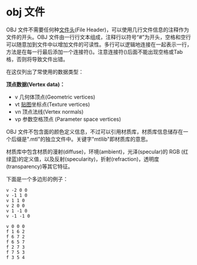 # obj 文件

OBJ 文件不需要任何种[文件头](http://baike.baidu.com/view/1606305.htm)(File Header)，可以使用几行文件信息的注释作为文件的开头。OBJ 文件由一行行文本组成，注释行以符号“#”为开头，空格和空行可以随意加到文件中以增加文件的可读性。多行可以逻辑地连接在一起表示一行，方法是在每一行最后添加一个连接符(\)。注意连接符(\)后面不能出现空格或Tab格，否则将导致文件出错。

在这仅列出了常使用的数据类型：

**顶点数据(Vertex data)：**

- v 几何体顶点(Geometric vertices)
- vt [贴图](http://baike.baidu.com/view/366383.htm)坐标点(Texture vertices)
- vn 顶点法线(Vertex normals)
- vp 参数空格顶点 (Parameter space vertices)

OBJ 文件不包含面的颜色定义信息，不过可以引用材质库，材质库信息储存在一个后缀是".mtl"的独立文件中。关键字"mtllib"即材质库的意思。

材质库中包含材质的漫射(diffuse)，环境(ambient)，光泽(specular)的 RGB (红绿蓝)的定义值，以及反射(specularity)，折射(refraction)，透明度(transparency)等其它特征。

下面是一个多边形的例子：

```
v -2 0 0
v -1 1 0
v 1 1 0
v 2 0 0
v 1 -1 0
v -1 -1 0

v 0 0 0
f 1 6 2
f 6 7 2
f 6 5 7
f 2 7 3
f 7 5 3
f 3 5 4
```

